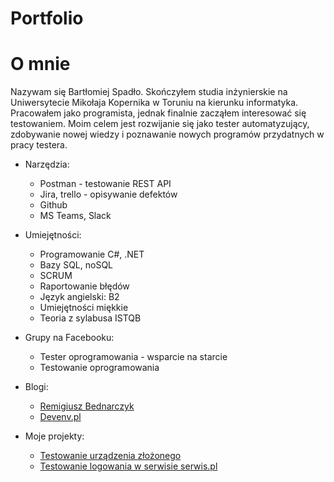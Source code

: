 # Portfolio


# O mnie

Nazywam się Bartłomiej Spadło. Skończyłem studia inżynierskie na Uniwersytecie Mikołaja Kopernika w Toruniu na kierunku informatyka. Pracowałem jako programista, jednak finalnie zacząłem interesować się testowaniem. Moim celem jest rozwijanie się jako tester automatyzujący, zdobywanie nowej wiedzy i poznawanie nowych programów przydatnych w pracy testera. 


* Narzędzia:
  *  Postman - testowanie REST API
  *  Jira, trello - opisywanie defektów
  *  Github 
  *  MS Teams, Slack   
   
   
* Umiejętności:
  * Programowanie C#, .NET
  * Bazy SQL, noSQL 
  * SCRUM
  * Raportowanie błędów
  * Język angielski: B2 
  * Umiejętności miękkie
  * Teoria z sylabusa ISTQB      


* Grupy na Facebooku: 
  *  Tester oprogramowania - wsparcie na starcie
  *  Testowanie oprogramowania


* Blogi:
  *  [Remigiusz Bednarczyk](https://remigiuszbednarczyk.pl/)
  *  [Devenv.pl](https://devenv.pl/)



* Moje projekty: 
  * [Testowanie urządzenia złożonego](https://trello.com/b/NdTdoWuW/zmyw3000)
  * [Testowanie logowania w serwisie serwis.pl](https://www.google.pl)
  
